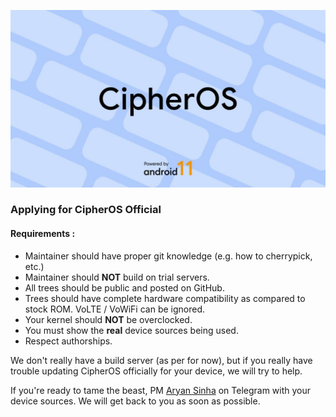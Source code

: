 ![banner](.github/banner.png)

### Applying for CipherOS Official ### 

#### Requirements : #### 

- Maintainer should have proper git knowledge (e.g. how to cherrypick, etc.)
- Maintainer should **NOT** build on trial servers.
- All trees should be public and posted on GitHub.
- Trees should have complete hardware compatibility as compared to stock ROM. VoLTE / VoWiFi can be ignored.
- Your kernel should **NOT** be overclocked.
- You must show the **real** device sources being used.
- Respect authorships.

We don't really have a build server (as per for now), but if you really have trouble updating CipherOS officially for your device, we will try to help.



If you're ready to tame the beast, PM [Aryan Sinha](https://t.me/techyminati) on Telegram with your device sources. We will get back to you as soon as possible.